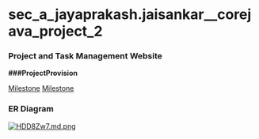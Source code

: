 # sec_a_jayaprakash.jaisankar__corejava_project_2

### Project and Task Management Website
**###ProjectProvision**


[Milestone](https://github.com/fssa-batch3/sec_a_jayaprakash.jaisankar__corejava_project_2/issues/1)
[Milestone](https://github.com/fssa-batch3/sec_a_jayaprakash.jaisankar__corejava_project_2/issues/2)

### ER Diagram
[![HDD8Zw7.md.png](https://iili.io/HDD8Zw7.md.png)](https://freeimage.host/i/HDD8Zw7)
